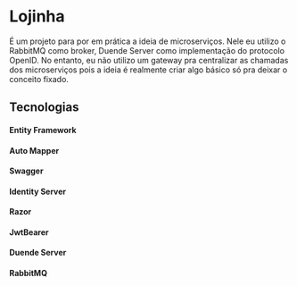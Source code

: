 # Lojinha

É um projeto para por em prática a ideia de microserviços. Nele eu utilizo o RabbitMQ como broker, Duende Server como implementação do protocolo OpenID. No entanto, eu não utilizo um gateway pra centralizar as chamadas dos microserviços pois a ideia é realmente criar algo básico só pra deixar o conceito fixado.

## Tecnologias

#### Entity Framework

#### Auto Mapper

#### Swagger 

#### Identity Server

#### Razor

#### JwtBearer

#### Duende Server

#### RabbitMQ

